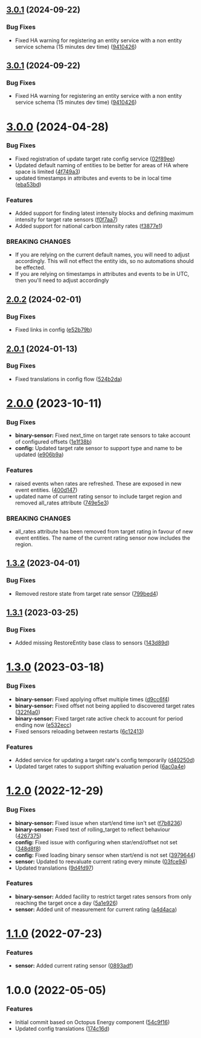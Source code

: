 ## [3.0.1](https://github.com/BottlecapDave/HomeAssistant-CarbonIntensity/compare/v3.0.0...v3.0.1) (2024-09-22)


### Bug Fixes

* Fixed HA warning for registering an entity service with a non entity service schema (15 minutes dev time) ([9410426](https://github.com/BottlecapDave/HomeAssistant-CarbonIntensity/commit/9410426d48788e7a632291e3239e9e9ecbac9a27))

## [3.0.1](https://github.com/BottlecapDave/HomeAssistant-CarbonIntensity/compare/v3.0.0...v3.0.1) (2024-09-22)


### Bug Fixes

* Fixed HA warning for registering an entity service with a non entity service schema (15 minutes dev time) ([9410426](https://github.com/BottlecapDave/HomeAssistant-CarbonIntensity/commit/9410426d48788e7a632291e3239e9e9ecbac9a27))

# [3.0.0](https://github.com/BottlecapDave/HomeAssistant-CarbonIntensity/compare/v2.0.2...v3.0.0) (2024-04-28)


### Bug Fixes

* Fixed registration of update target rate config service ([02f89ee](https://github.com/BottlecapDave/HomeAssistant-CarbonIntensity/commit/02f89ee377b4ee7add761fb8b2781ce1917a240b))
* Updated default naming of entities to be better for areas of HA where space is limited ([4f749a3](https://github.com/BottlecapDave/HomeAssistant-CarbonIntensity/commit/4f749a390267f77ea96ced359e7b523b00dab0b4))
* updated timestamps in attributes and events to be in local time ([eba53bd](https://github.com/BottlecapDave/HomeAssistant-CarbonIntensity/commit/eba53bdce515b29bed48aa14a5b08a11c2bde399))


### Features

* Added support for finding latest intensity blocks and defining maximum intensity for target rate sensors ([f0f7aa7](https://github.com/BottlecapDave/HomeAssistant-CarbonIntensity/commit/f0f7aa790d78b19cdf86fdcda990fdbf98c07f58))
* Added support for national carbon intensity rates ([f3877e1](https://github.com/BottlecapDave/HomeAssistant-CarbonIntensity/commit/f3877e1f407bca80fc4e9eccf1d74c8e85aabf7f))


### BREAKING CHANGES

* If you are relying on the current default names, you will need to adjust accordingly. This will not effect the entity ids, so no automations should be effected.
* If you are relying on timestamps in attributes and events to be in UTC, then you'll need to adjust
accordingly

## [2.0.2](https://github.com/BottlecapDave/HomeAssistant-CarbonIntensity/compare/v2.0.1...v2.0.2) (2024-02-01)


### Bug Fixes

* Fixed links in config ([e52b79b](https://github.com/BottlecapDave/HomeAssistant-CarbonIntensity/commit/e52b79b21d96b3932a8415e5cde9ce317f2202f8))

## [2.0.1](https://github.com/BottlecapDave/HomeAssistant-CarbonIntensity/compare/v2.0.0...v2.0.1) (2024-01-13)


### Bug Fixes

* Fixed translations in config flow ([524b2da](https://github.com/BottlecapDave/HomeAssistant-CarbonIntensity/commit/524b2dab7508ef9ff01df233449dda21e3904e92))

# [2.0.0](https://github.com/BottlecapDave/HomeAssistant-CarbonIntensity/compare/v1.3.2...v2.0.0) (2023-10-11)


### Bug Fixes

* **binary-sensor:** Fixed next_time on target rate sensors to take account of configured offsets ([1e1f38b](https://github.com/BottlecapDave/HomeAssistant-CarbonIntensity/commit/1e1f38bf43681049f2ce5d85abf05fe9acfcc744))
* **config:** Updated target rate sensor to support type and name to be updated ([e906b9a](https://github.com/BottlecapDave/HomeAssistant-CarbonIntensity/commit/e906b9a8a025442150ba71f404fce7156f7c1d31))


### Features

* raised events when rates are refreshed. These are exposed in new event entities. ([400d147](https://github.com/BottlecapDave/HomeAssistant-CarbonIntensity/commit/400d147e12109552f7aec106449c0d2387217be7))
* updated name of current rating sensor to include target region and removed all_rates attribute ([749e5e3](https://github.com/BottlecapDave/HomeAssistant-CarbonIntensity/commit/749e5e395c8512c45d56364672c38e7a8047d77a))


### BREAKING CHANGES

* all_rates attribute has been removed from target rating in favour of new event entities. The name of the current rating sensor now includes the region.

## [1.3.2](https://github.com/BottlecapDave/HomeAssistant-CarbonIntensity/compare/v1.3.1...v1.3.2) (2023-04-01)


### Bug Fixes

* Removed restore state from target rate sensor ([799bed4](https://github.com/BottlecapDave/HomeAssistant-CarbonIntensity/commit/799bed47ab164eb4d19384b7b65aa899598d2754))

## [1.3.1](https://github.com/BottlecapDave/HomeAssistant-CarbonIntensity/compare/v1.3.0...v1.3.1) (2023-03-25)


### Bug Fixes

* Added missing RestoreEntity base class to sensors ([143d89d](https://github.com/BottlecapDave/HomeAssistant-CarbonIntensity/commit/143d89d853de1a7f15969ea8e523dc64553df18d))

# [1.3.0](https://github.com/BottlecapDave/HomeAssistant-CarbonIntensity/compare/v1.2.0...v1.3.0) (2023-03-18)


### Bug Fixes

* **binary-sensor:** Fixed applying offset multiple times ([d9cc6f4](https://github.com/BottlecapDave/HomeAssistant-CarbonIntensity/commit/d9cc6f4faccf3f8e0c2354839165af771dd5b6f5))
* **binary-sensor:** Fixed offset not being applied to discovered target rates ([322f4a0](https://github.com/BottlecapDave/HomeAssistant-CarbonIntensity/commit/322f4a027f79d6c32de189a03e74196cd116fd0b))
* **binary-sensor:** Fixed target rate active check to account for period ending now ([e532ecc](https://github.com/BottlecapDave/HomeAssistant-CarbonIntensity/commit/e532ecc39a1002ed6d2353088101cdff964b8695))
* Fixed sensors reloading between restarts ([6c12413](https://github.com/BottlecapDave/HomeAssistant-CarbonIntensity/commit/6c124130d8ef5a01516035a48b8e23d5223d611f))


### Features

* Added service for updating a target rate's config temporarily ([d40250d](https://github.com/BottlecapDave/HomeAssistant-CarbonIntensity/commit/d40250d9a657947021e95c0291337b530532d2c8))
* Updated target rates to support shifting evaluation period ([6ac0a4e](https://github.com/BottlecapDave/HomeAssistant-CarbonIntensity/commit/6ac0a4edd240dccd428338b3db3d3cca4240afef))

# [1.2.0](https://github.com/BottlecapDave/HomeAssistant-CarbonIntensity/compare/v1.1.0...v1.2.0) (2022-12-29)


### Bug Fixes

* **binary-sensor:** Fixed issue when start/end time isn't set ([f7b8236](https://github.com/BottlecapDave/HomeAssistant-CarbonIntensity/commit/f7b823632ffc81c6636ed5291f7b0e339153f136))
* **binary-sensor:** Fixed text of rolling_target to reflect behaviour ([4267375](https://github.com/BottlecapDave/HomeAssistant-CarbonIntensity/commit/426737568336528fab4d7735bc7bc369c381de11))
* **config:** Fixed issue with configuring when star/end/offset not set ([348d8f8](https://github.com/BottlecapDave/HomeAssistant-CarbonIntensity/commit/348d8f81004d0880c7ec62f03055413f7235bf4d))
* **config:** Fixed loading binary sensor when start/end is not set ([3979644](https://github.com/BottlecapDave/HomeAssistant-CarbonIntensity/commit/3979644b81ded21b1193e0a469d298c643942ca0))
* **sensor:** Updated to reevaluate current rating every minute ([03fce94](https://github.com/BottlecapDave/HomeAssistant-CarbonIntensity/commit/03fce94b2315093f5e94e3a1a3956600e2ef855d))
* Updated translations ([9d4fd97](https://github.com/BottlecapDave/HomeAssistant-CarbonIntensity/commit/9d4fd97dc62686d2948ba9637929365d60a7d7c7))


### Features

* **binary-sensor:** Added facility to restrict target rates sensors from only reaching the target once a day ([5a1e926](https://github.com/BottlecapDave/HomeAssistant-CarbonIntensity/commit/5a1e9267353ef13a4099b112a61a90bb1a0448a5))
* **sensor:** Added unit of measurement for current rating ([a4d4aca](https://github.com/BottlecapDave/HomeAssistant-CarbonIntensity/commit/a4d4acad316d3553ca4da28428d1eebe529b16eb))

# [1.1.0](https://github.com/BottlecapDave/HomeAssistant-CarbonIntensity/compare/v1.0.0...v1.1.0) (2022-07-23)


### Features

* **sensor:** Added current rating sensor ([0893adf](https://github.com/BottlecapDave/HomeAssistant-CarbonIntensity/commit/0893adf93d25c617155d54bc8ff61e6066895602))

# 1.0.0 (2022-05-05)


### Features

* Initial commit based on Octopus Energy component ([54c9f16](https://github.com/BottlecapDave/HomeAssistant-CarbonIntensity/commit/54c9f162e6a259ca9f615babb853b456c42b6b41))
* Updated config translations ([174c16d](https://github.com/BottlecapDave/HomeAssistant-CarbonIntensity/commit/174c16dc851d73a3cc976777c70899b15ccfcdfb))

